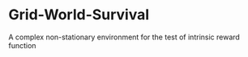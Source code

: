 # Grid-World-Survival

A complex non-stationary environment for the test of intrinsic reward function
